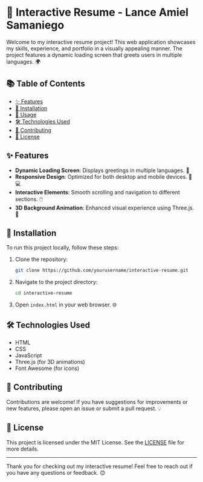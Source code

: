 # 🎉 Interactive Resume - Lance Amiel Samaniego

Welcome to my interactive resume project! This web application showcases my skills, experience, and portfolio in a visually appealing manner. The project features a dynamic loading screen that greets users in multiple languages. 🌍

## 📚 Table of Contents
- [✨ Features](#features)
- [🔧 Installation](#installation)
- [🚀 Usage](#usage)
- [🛠️ Technologies Used](#technologies-used)
- [🤝 Contributing](#contributing)
- [📄 License](#license)

## ✨ Features
- **Dynamic Loading Screen**: Displays greetings in multiple languages. 🎊
- **Responsive Design**: Optimized for both desktop and mobile devices. 📱💻
- **Interactive Elements**: Smooth scrolling and navigation to different sections. 🖱️
- **3D Background Animation**: Enhanced visual experience using Three.js. 🌌

## 🔧 Installation
To run this project locally, follow these steps:

1. Clone the repository:
   ```bash
   git clone https://github.com/yourusername/interactive-resume.git
   ```
2. Navigate to the project directory:
   ```bash
   cd interactive-resume
   ```
3. Open `index.html` in your web browser. 🌐

## 🛠️ Technologies Used
- HTML
- CSS
- JavaScript
- Three.js (for 3D animations)
- Font Awesome (for icons)

## 🤝 Contributing
Contributions are welcome! If you have suggestions for improvements or new features, please open an issue or submit a pull request. 💡

## 📄 License
This project is licensed under the MIT License. See the [LICENSE](LICENSE) file for more details.

---

Thank you for checking out my interactive resume! Feel free to reach out if you have any questions or feedback. 😊
